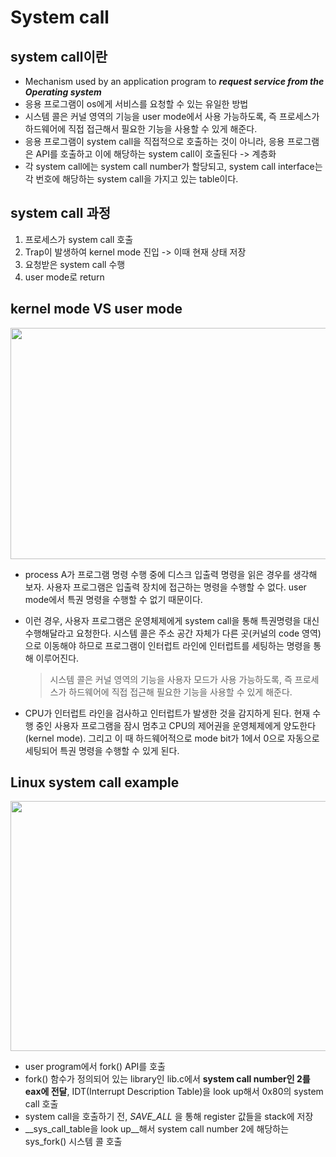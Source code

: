 # System call



## system call이란

+ Mechanism used by an application  program to ___request service from the Operating system___
+ 응용 프로그램이 os에게 서비스를 요청할 수 있는 유일한 방법
+ 시스템 콜은 커널 영역의 기능을 user mode에서 사용 가능하도록, 즉 프로세스가 하드웨어에 직접 접근해서 필요한 기능을 사용할 수 있게 해준다.
+ 응용 프로그램이 system call을 직접적으로 호출하는 것이 아니라, 응용 프로그램은 API를 호출하고 이에 해당하는 system call이 호출된다 -> 계층화
+ 각 system call에는 system call number가 할당되고, system call interface는 각 번호에 해당하는 system call을 가지고 있는 table이다. 









## system call 과정

1. 프로세스가 system call 호출
2. Trap이 발생하여 kernel mode 진입 -> 이때 현재 상태 저장
3. 요청받은 system call 수행
4. user mode로 return



## kernel mode VS user mode

<img src = "https://user-images.githubusercontent.com/31370590/123226402-98845580-d50e-11eb-9712-878d64a09ffc.PNG" width = "600"  height = "370" >

+ process A가 프로그램 명령 수행 중에 디스크 입출력 명령을 읽은 경우를 생각해 보자. 사용자 프로그램은 입출력 장치에 접근하는 명령을 수행할 수 없다. user mode에서 특권 명령을 수행할 수 없기 때문이다. 

+ 이런 경우, 사용자 프로그램은 운영체제에게 system call을 통해 특권명령을 대신 수행해달라고 요청한다. 시스템 콜은 주소 공간 자체가 다른 곳(커널의 code 영역)으로 이동해야 하므로 프로그램이 인터럽트 라인에 인터럽트를 세팅하는 명령을 통해 이루어진다. 

  > 시스템 콜은 커널 영역의 기능을 사용자 모드가 사용 가능하도록, 즉 프로세스가 하드웨어에 직접 접근해 필요한 기능을 사용할 수 있게 해준다. 

+ CPU가 인터럽트 라인을 검사하고 인터럽트가 발생한 것을 감지하게 된다. 현재 수행 중인 사용자 프로그램을 잠시 멈추고 CPU의 제어권을 운영체제에게 양도한다(kernel mode). 그리고 이 때 하드웨어적으로 mode bit가 1에서 0으로 자동으로 세팅되어 특권 명령을 수행할 수 있게 된다. 



## Linux system call example

<img src = "https://user-images.githubusercontent.com/31370590/123280456-be781d00-d543-11eb-98cd-3395e51b0c1c.PNG" width = "600" height = "400">

+ user program에서 fork() API를 호출 
+ fork() 함수가 정의되어 있는 library인 lib.c에서 __system call number인 2를 eax에 전달__, IDT(Interrupt Description Table)을 look up해서 0x80의 system call 호출
+ system call을 호출하기 전, _SAVE_ALL_ 을 통해 register 값들을 stack에 저장
+ __sys_call_table을  look up__해서 system call number 2에 해당하는 sys_fork() 시스템 콜 호출
